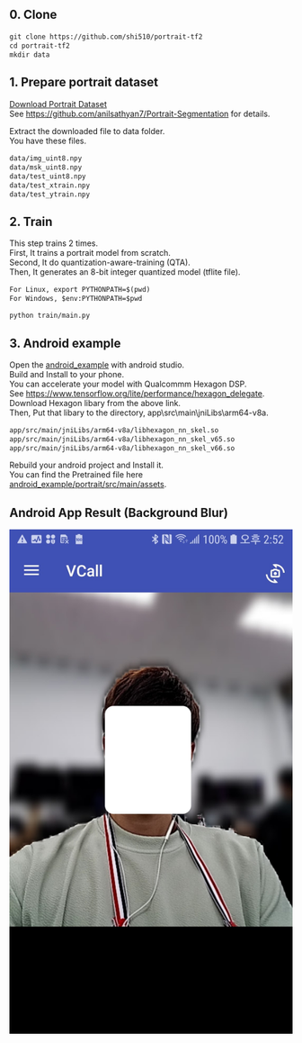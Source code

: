 ## 0. Clone
```
git clone https://github.com/shi510/portrait-tf2
cd portrait-tf2
mkdir data
```

## 1. Prepare portrait dataset
[Download Portrait Dataset](https://drive.google.com/file/d/1UBLzvcqvt_fin9Y-48I_-lWQYfYpt_6J/view?usp=sharing)  
See https://github.com/anilsathyan7/Portrait-Segmentation for details.  

Extract the downloaded file to data folder.  
You have these files.  
```
data/img_uint8.npy
data/msk_uint8.npy
data/test_uint8.npy
data/test_xtrain.npy
data/test_ytrain.npy
```

## 2. Train
This step trains 2 times.  
First, It trains a portrait model from scratch.  
Second, It do quantization-aware-training (QTA).  
Then, It generates an 8-bit integer quantized model (tflite file).  

```
For Linux, export PYTHONPATH=$(pwd)
For Windows, $env:PYTHONPATH=$pwd
```
```
python train/main.py
```

## 3. Android example
Open the [android_example](android_example) with android studio.  
Build and Install to your phone.  
You can accelerate your model with Qualcommm Hexagon DSP.  
See https://www.tensorflow.org/lite/performance/hexagon_delegate.  
Download Hexagon libary from the above link.  
Then, Put that libary to the directory, app\src\main\jniLibs\arm64-v8a.  
```
app/src/main/jniLibs/arm64-v8a/libhexagon_nn_skel.so
app/src/main/jniLibs/arm64-v8a/libhexagon_nn_skel_v65.so
app/src/main/jniLibs/arm64-v8a/libhexagon_nn_skel_v66.so
```
Rebuild your android project and Install it.  
You can find the Pretrained file here [android_example/portrait/src/main/assets](android_example/portrait/src/main/assets).  


## Android App Result (Background Blur)
![android_app.jpg](android_app.jpg)  
